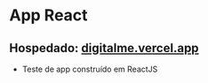 # App React

## Hospedado: <a href="digitalme.vercel.app">digitalme.vercel.app</a>

* Teste de app construído em ReactJS
